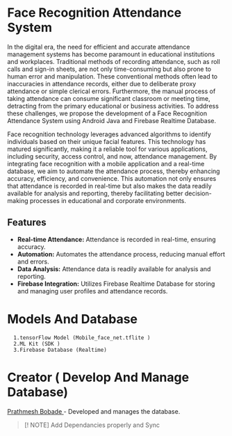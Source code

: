 # Face Recognition Attendance System
 
In the digital era, the need for efficient and accurate attendance management systems has become paramount in educational institutions and workplaces. Traditional methods of recording attendance, such as roll calls and sign-in sheets, are not only time-consuming but also prone to human error and manipulation. These conventional methods often lead to inaccuracies in attendance records, either due to deliberate proxy attendance or simple clerical errors. Furthermore, the manual process of taking attendance can consume significant classroom or meeting time, detracting from the primary educational or business activities. To address these challenges, we propose the development of a Face Recognition Attendance System using Android Java and Firebase Realtime Database.

Face recognition technology leverages advanced algorithms to identify individuals based on their unique facial features. This technology has matured significantly, making it a reliable tool for various applications, including security, access control, and now, attendance management. By integrating face recognition with a mobile application and a real-time database, we aim to automate the attendance process, thereby enhancing accuracy, efficiency, and convenience. This automation not only ensures that attendance is recorded in real-time but also makes the data readily available for analysis and reporting, thereby facilitating better decision-making processes in educational and corporate environments.

## Features
- **Real-time Attendance:** Attendance is recorded in real-time, ensuring accuracy.
- **Automation:** Automates the attendance process, reducing manual effort and errors.
- **Data Analysis:** Attendance data is readily available for analysis and reporting.
- **Firebase Integration:** Utilizes Firebase Realtime Database for storing and managing user profiles and attendance records.



# Models And Database 
```
  1.tensorFlow Model (Mobile_face_net.tflite )
  2.ML Kit (SDK )
  3.Firebase Database (Realtime)
```
# Creator ( Develop And Manage Database)
[Prathmesh Bobade ](https://github.com/PrathmeshAG) - Developed and manages the database.

> [! NOTE]
> Add Dependancies properly and Sync





